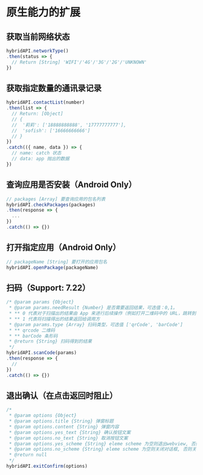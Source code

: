 # 原生能力的扩展

## 获取当前网络状态
``` javascript
hybridAPI.networkType()
.then(status => {
  // Return [String] 'WIFI'/'4G'/'3G'/'2G'/'UNKNOWN'
})
```

## 获取指定数量的通讯录记录
``` javascript
hybridAPI.contactList(number)
.then(list => {
  // Return: [Object]
  // {
  //  '莉莉': ['18888888888', '17777777777'],
  //  'sofish': ['16666666666']
  // }
})
.catch(({ name, data }) => {
  // name: catch 状态
  // data: app 抛出的数据
})
```

## 查询应用是否安装（Android Only）
``` javascript
// packages [Array] 要查询应用的包名列表
hybridAPI.checkPackages(packages)
.then(response => {
  ...
})
.catch(() => {})
```

## 打开指定应用（Android Only）
``` javascript
// packageName [String] 要打开的应用包名
hybridAPI.openPackage(packageName)
```

## 扫码（Support: 7.22）
``` javascript
/* @param params {Object}
 * @param params.needResult {Number} 是否需要返回结果，可选值：0,1。
 * ** 0 代表对于扫描出的结果由 App 来进行后续操作（例如打开二维码中的 URL，跳转到 scheme）
 * ** 1 代表将扫描得出的结果返回给调用方
 * @param params.type {Array} 扫码类型，可选值 ['qrCode', 'barCode']
 * ** qrcode 二维码
 * ** barCode 条形码
 * @return {String} 扫码得到的结果
 */
hybridAPI.scanCode(params)
.then(response => {
  //
})
.catch(() => {})
```

## 退出确认（在点击返回时阻止）
``` javascript
/*
 * @param options {Object}
 * @param options.title {String} 弹窗标题
 * @param options.content {String} 弹窗内容
 * @param options.yes_text {String} 确认按钮文案
 * @param options.no_text {String} 取消按钮文案
 * @param options.yes_scheme {String} eleme scheme 为空则退出webview, 否则跳转scheme 对应页面
 * @param options.no_scheme {String} eleme scheme 为空则关闭对话框, 否则关闭对话框并进入相应页面
 * @return null
 */
hybridAPI.exitConfirm(options)
```
